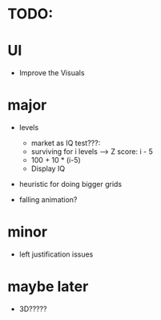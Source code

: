 # TODO:

# UI
* Improve the Visuals

# major
* levels
  * market as IQ test???:
  * surviving for i levels --> Z score: i - 5
  * 100 + 10 * (i-5)
  * Display IQ

* heuristic for doing bigger grids

* falling animation?

# minor
* left justification issues

# maybe later
* 3D?????
